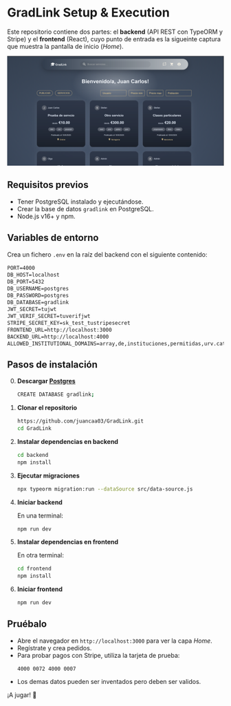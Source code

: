 # GradLink Setup & Execution

Este repositorio contiene dos partes: el **backend** (API REST con TypeORM y Stripe) y el **frontend** (React), cuyo punto de entrada es la sigueinte captura que muestra la pantalla de inicio (*Home*).

![Captura de Home](./Home.png)

## Requisitos previos

* Tener PostgreSQL instalado y ejecutándose.
* Crear la base de datos `gradlink` en PostgreSQL.
* Node.js v16+ y npm.

## Variables de entorno

Crea un fichero `.env` en la raíz del backend con el siguiente contenido:

```dotenv
PORT=4000
DB_HOST=localhost
DB_PORT=5432
DB_USERNAME=postgres
DB_PASSWORD=postgres
DB_DATABASE=gradlink
JWT_SECRET=tujwt
JWT_VERIF_SECRET=tuverifjwt
STRIPE_SECRET_KEY=sk_test_tustripesecret
FRONTEND_URL=http://localhost:3000
BACKEND_URL=http://localhost:4000
ALLOWED_INSTITUTIONAL_DOMAINS=array,de,instituciones,permitidas,urv.cat
```

## Pasos de instalación

0. **Descargar [Postgres](https://www.postgresql.org/download/)**

   ```bash
   CREATE DATABASE gradlink;
   ```

1. **Clonar el repositorio**

   ```bash
   https://github.com/juancaa03/GradLink.git
   cd GradLink
   ```

2. **Instalar dependencias en backend**

   ```bash
   cd backend
   npm install
   ```

3. **Ejecutar migraciones**

   ```bash
   npx typeorm migration:run --dataSource src/data-source.js
   ```

4. **Iniciar backend**

   En una terminal:
   ```bash
   npm run dev
   ```

5. **Instalar dependencias en frontend**

   En otra terminal:
   ```bash
   cd frontend
   npm install
   ```

6. **Iniciar frontend**
   ```bash
   npm run dev
   ```

## Pruébalo

* Abre el navegador en `http://localhost:3000` para ver la capa *Home*.
* Regístrate y crea pedidos.
* Para probar pagos con Stripe, utiliza la tarjeta de prueba:
  ```text
  4000 0072 4000 0007
  ```
* Los demas datos pueden ser inventados pero deben ser validos.

¡A jugar! 🎉